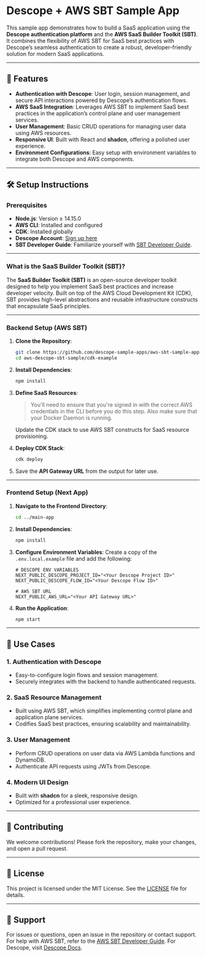 # Descope + AWS SBT Sample App

This sample app demonstrates how to build a SaaS application using the **Descope authentication platform** and the **AWS SaaS Builder Toolkit (SBT)**. It combines the flexibility of AWS SBT for SaaS best practices with Descope’s seamless authentication to create a robust, developer-friendly solution for modern SaaS applications.

---

## 🚀 Features

- **Authentication with Descope**: User login, session management, and secure API interactions powered by Descope’s authentication flows.
- **AWS SaaS Integration**: Leverages AWS SBT to implement SaaS best practices in the application’s control plane and user management services.
- **User Management**: Basic CRUD operations for managing user data using AWS resources.
- **Responsive UI**: Built with React and **shadcn**, offering a polished user experience.
- **Environment Configurations**: Easy setup with environment variables to integrate both Descope and AWS components.

---

## 🛠️ Setup Instructions

### Prerequisites

- **Node.js**: Version ≥ 14.15.0
- **AWS CLI**: Installed and configured
- **CDK**: Installed globally
- **Descope Account**: [Sign up here](https://www.descope.com/)
- **SBT Developer Guide**: Familiarize yourself with [SBT Developer Guide](https://aws.amazon.com/saas/sbt-developer-guide/).

---

### **What is the SaaS Builder Toolkit (SBT)?**

The **SaaS Builder Toolkit (SBT)** is an open-source developer toolkit designed to help you implement SaaS best practices and increase developer velocity. Built on top of the AWS Cloud Development Kit (CDK), SBT provides high-level abstractions and reusable infrastructure constructs that encapsulate SaaS principles.

---

### Backend Setup (AWS SBT)

1. **Clone the Repository**:
   ```bash
   git clone https://github.com/descope-sample-apps/aws-sbt-sample-app
   cd aws-descope-sbt-sample/cdk-example
   ```

2. **Install Dependencies**:
   ```bash
   npm install
   ```

3. **Define SaaS Resources**:

   > You'll need to ensure that you're signed in with the correct AWS credentials in the CLI before you do this step. Also make sure that your Docker Daemon is running.

   Update the CDK stack to use AWS SBT constructs for SaaS resource provisioning.

4. **Deploy CDK Stack**:
   ```bash
   cdk deploy
   ```

5. Save the **API Gateway URL** from the output for later use.

---

### Frontend Setup (Next App)

1. **Navigate to the Frontend Directory**:
   ```bash
   cd ../main-app
   ```

2. **Install Dependencies**:
   ```bash
   npm install
   ```

3. **Configure Environment Variables**:
   Create a copy of the `.env.local.example` file and add the following:
   ```env
   # DESCOPE ENV VARIABLES
   NEXT_PUBLIC_DESCOPE_PROJECT_ID="<Your Descope Project ID>"
   NEXT_PUBLIC_DESCOPE_FLOW_ID="<Your Descope Flow ID>"

   # AWS SBT URL
   NEXT_PUBLIC_AWS_URL="<Your API Gateway URL>"
   ```

4. **Run the Application**:
   ```bash
   npm start
   ```

---

## 🌟 Use Cases

### 1. **Authentication with Descope**
   - Easy-to-configure login flows and session management.
   - Securely integrates with the backend to handle authenticated requests.

### 2. **SaaS Resource Management**
   - Built using AWS SBT, which simplifies implementing control plane and application plane services.
   - Codifies SaaS best practices, ensuring scalability and maintainability.

### 3. **User Management**
   - Perform CRUD operations on user data via AWS Lambda functions and DynamoDB.
   - Authenticate API requests using JWTs from Descope.

### 4. **Modern UI Design**
   - Built with **shadcn** for a sleek, responsive design.
   - Optimized for a professional user experience.

---

## 🤝 Contributing

We welcome contributions! Please fork the repository, make your changes, and open a pull request.

---

## 📄 License

This project is licensed under the MIT License. See the [LICENSE](LICENSE) file for details.

---

## 📧 Support

For issues or questions, open an issue in the repository or contact support. For help with AWS SBT, refer to the [AWS SBT Developer Guide](https://aws.amazon.com/saas/sbt-developer-guide/). For Descope, visit [Descope Docs](https://docs.descope.com/).